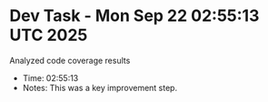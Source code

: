 # Dev Task - Mon Sep 22 02:55:13 UTC 2025
Analyzed code coverage results
- Time: 02:55:13
- Notes: This was a key improvement step.
